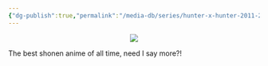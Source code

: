 ```yaml
---
{"dg-publish":true,"permalink":"/media-db/series/hunter-x-hunter-2011-2011/","title":"Hunter x Hunter (2011)","tags":["mediaDB/tv/series"],"noteIcon":"1"}
---
```


<center><img src="https://cdn.myanimelist.net/images/anime/1337/99013.jpg"></center>

The best shonen anime of all time, need I say more?!
